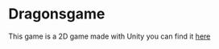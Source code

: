 # Dragonsgame
This game is a 2D game made with Unity you can find it [here](https://simmer.io/@Carrie101/dragon-game)
